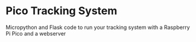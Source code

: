# Pico Tracking System
Micropython and Flask code to run your tracking system with a Raspberry Pi Pico and a webserver
